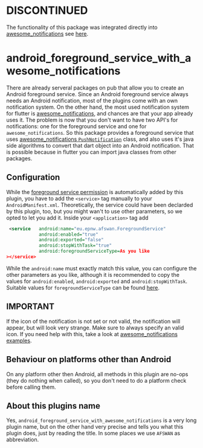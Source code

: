 # DISCONTINUED
The functionality of this package was integrated directly into [awesome_notifications](https://pub.dev/packages/awesome_notifications) see [here](https://pub.dev/documentation/awesome_notifications/latest/android_foreground_service/android_foreground_service-library.html).

# android_foreground_service_with_awesome_notifications

There are already serveral packages on pub that allow you to create an Android foreground service. Since an Android foreground service always needs an Android notification, most of the plugins come with an own notification system.
On the other hand, the most used notification system for flutter is [awesome_notifications](https://pub.dev/packages/awesome_notifications), and chances are that your app already uses it.
The problem is now that you don't want to have two API's for notifications: one for the foreground service and one for `awesome_notifications`.
So this package provides a foreground service that uses [awesome_notifications `PushNotification`](https://pub.dev/documentation/awesome_notifications/latest/awesome_notifications/PushNotification-class.html) class, and also uses it's java side algorithms to convert that dart object into an Android notification.
That is possible because in flutter you can import java classes from other packages.

## Configuration
While the [foreground service permission](https://developer.android.com/reference/android/Manifest.permission#FOREGROUND_SERVICE) is automatically added by this plugin, you have to add the `<service>` tag manually to your `AndroidManifest.xml`. Theoretically, the service could have been declarded by this plugin, too, but you might wan't to use other parameters, so we opted to let you add it. Inside your `<application>` tag add
```xml
 <service   android:name="eu.epnw.afswan.ForegroundService"
            android:enabled="true"            
            android:exported="false"
            android:stopWithTask="true"
            android:foregroundServiceType=As you like
></service>
 ```
 While the `android:name` must exactly match this value, you can configure the other parameters as you like, although it is recommended to copy the values for `android:enabled`, `android:exported` and `android:stopWithTask`. Suitable values for `foregroundServiceType` can be found [here](https://developer.android.com/reference/android/app/Service#startForeground(int,%20android.app.Notification,%20int)).

 ## IMPORTANT
 If the icon of the notification is not set or not valid, the notification will appear, but will look very strange. Make sure to always specify an valid icon. If you need help with this, take a look at [awesome_notifications examples](https://github.com/rafaelsetragni/awesome_notifications/tree/master/example).

## Behaviour on platforms other than Android
On any platform other then Android, all methods in this plugin are no-ops (they do nothing when called), so you don't need to do a platform check before calling them.

 ## About this plugins name
 Yes, `android_foreground_service_with_awesome_notifications` is a very long plugin name, but on the other hand very precise and tells you what this plugin does, just by reading the title. In some places we use `AFSWAN` as abbreviation.
